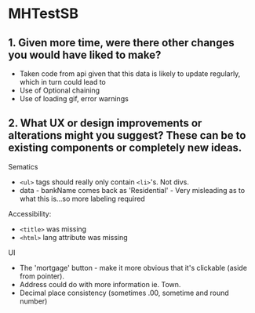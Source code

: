 # MHTestSB

## 1. Given more time, were there other changes you would have liked to make?
- Taken code from api given that this data is likely to update regularly, which in turn could lead to 
- Use of Optional chaining
- Use of loading gif, error warnings

## 2. What UX or design improvements or alterations might you suggest? These can be to existing components or completely new ideas.
Sematics
- `<ul>` tags should really only contain `<li>`'s. Not divs.
- data - bankName comes back as 'Residential' - Very misleading as to what this is...so more labeling required

Accessibility:
- `<title>` was missing
- `<html>` lang attribute was missing

UI
- The 'mortgage' button - make it more obvious that it's clickable (aside from pointer).
- Address could do with more information ie. Town.
- Decimal place consistency (sometimes .00, sometime and round number)

